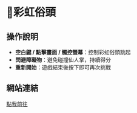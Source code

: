 # 🌈彩虹俗頭

## 操作說明
- **空白鍵 / 點擊畫面 / 觸控螢幕**：控制彩虹俗頭跳起
- **閃避障礙物**：避免碰撞仙人掌，持續得分
- **重新開始**：遊戲結束後按下即可再次挑戰

## 網站連結
[點我前往](https://jerrylee00125.github.io/Stone-Game/)
